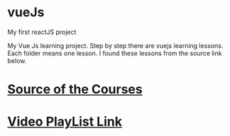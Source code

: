 # vueJs
My first reactJS project

My Vue Js learning project. Step by step there are vuejs learning lessons. Each folder means one lesson.
I found these lessons from the source link below.


# [Source of the Courses](https://github.com/BomBoch/turkcekaynaklar-com#vuejs)<br>
# [Video PlayList Link ](https://www.youtube.com/playlist?list=PLa3NvhdFWNipwk1KXeUpVQnAiAfuBw4El)
